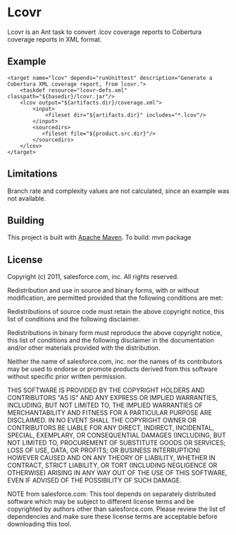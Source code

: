 Lcovr
=====

Lcovr is an Ant task to convert .lcov coverage reports to Cobertura
coverage reports in XML format.

Example
-------

    <target name="lcov" depends="runUnittest" description="Generate a Cobertura XML coverage report, from lcovr.">
        <taskdef resource="lcovr-defs.xml" classpath="${basedir}/lcovr.jar"/>
        <lcov output="${artifacts.dir}/coverage.xml">
            <input>
                <fileset dir="${artifacts.dir}" includes="*.lcov"/>
            </input>
            <sourcedirs>
               <fileset file="${product.src.dir}"/>
            </sourcedirs>
        </lcov>
    </target>

Limitations
-----------
Branch rate and complexity values are not calculated, since an example
was not available.


Building
--------

This project is built with [Apache Maven](http://maven.apache.org). To build:
    mvn package

License
-------

Copyright (c) 2011, salesforce.com, inc.
All rights reserved.

Redistribution and use in source and binary forms, with or without modification, are permitted provided
that the following conditions are met:

Redistributions of source code must retain the above copyright notice, this list of conditions and the
following disclaimer.

Redistributions in binary form must reproduce the above copyright notice, this list of conditions and
the following disclaimer in the documentation and/or other materials provided with the distribution.

Neither the name of salesforce.com, inc. nor the names of its contributors may be used to endorse or
promote products derived from this software without specific prior written permission.

THIS SOFTWARE IS PROVIDED BY THE COPYRIGHT HOLDERS AND CONTRIBUTORS "AS IS" AND ANY EXPRESS OR IMPLIED
WARRANTIES, INCLUDING, BUT NOT LIMITED TO, THE IMPLIED WARRANTIES OF MERCHANTABILITY AND FITNESS FOR A
PARTICULAR PURPOSE ARE DISCLAIMED. IN NO EVENT SHALL THE COPYRIGHT OWNER OR CONTRIBUTORS BE LIABLE FOR
ANY DIRECT, INDIRECT, INCIDENTAL, SPECIAL, EXEMPLARY, OR CONSEQUENTIAL DAMAGES (INCLUDING, BUT NOT LIMITED
TO, PROCUREMENT OF SUBSTITUTE GOODS OR SERVICES; LOSS OF USE, DATA, OR PROFITS; OR BUSINESS INTERRUPTION)
HOWEVER CAUSED AND ON ANY THEORY OF LIABILITY, WHETHER IN CONTRACT, STRICT LIABILITY, OR TORT (INCLUDING
NEGLIGENCE OR OTHERWISE) ARISING IN ANY WAY OUT OF THE USE OF THIS SOFTWARE, EVEN IF ADVISED OF THE
POSSIBILITY OF SUCH DAMAGE.

NOTE from salesforce.com: This tool depends on separately distributed software which may be subject
to different license terms and be copyrighted by authors other than salesforce.com. Please review
the list of dependencies and make sure these license terms are acceptable before downloading this
tool.
